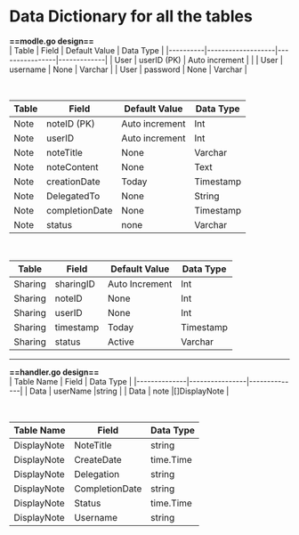 # Data Dictionary for all the tables

**==modle.go design==**<br>
| Table    | Field             | Default Value  | Data Type   |
|----------|-------------------|----------------|-------------|
| User     | userID (PK)       | Auto increment |             |
| User     | username          | None           | Varchar     | 
| User     | password          | None           | Varchar     |

<br>

| Table    | Field              | Default Value  | Data Type  |
|----------|--------------------|----------------|------------|
| Note     | noteID (PK)        | Auto increment | Int        |
| Note     | userID             | Auto increment | Int        |
| Note     | noteTitle          | None           | Varchar    |
| Note     | noteContent        | None           | Text       |
| Note     | creationDate       | Today          | Timestamp  |
| Note     | DelegatedTo        | None           | String     |
| Note     | completionDate     | None           | Timestamp  |
| Note     | status             | none           | Varchar    |

<br>

| Table    | Field              | Default Value  | Data Type   |
|----------|--------------------|----------------|-------------|
| Sharing  | sharingID          | Auto Increment | Int         |
| Sharing  | noteID             | None           | Int         |
| Sharing  | userID             | None           | Int         |
| Sharing  | timestamp          | Today          | Timestamp   |             
| Sharing  | status             | Active         | Varchar     |

----------------------------------------------------------------

**==handler.go design==**<br>
| Table Name   | Field          | Data Type    | 
|--------------|----------------|--------------|
| Data         | userName       |string        |
| Data         | note           |[]DisplayNote |

<br>

| Table Name   | Field          | Data Type   |
|--------------|----------------|-------------|
| DisplayNote  | NoteTitle      | string      |
| DisplayNote  | CreateDate     | time.Time   |
| DisplayNote  | Delegation     | string      |
| DisplayNote  | CompletionDate | string      |
| DisplayNote  | Status         | time.Time   |
| DisplayNote  | Username       | string      |